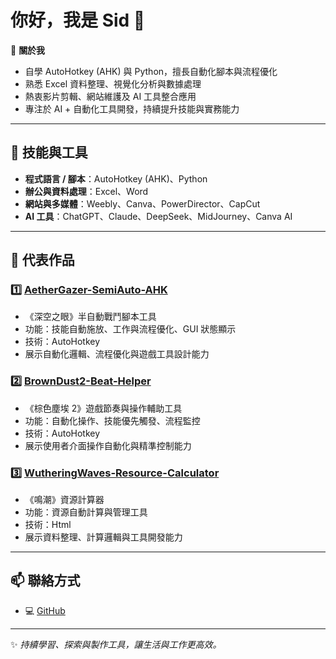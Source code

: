 # 你好，我是 Sid 👋

 🎯 **關於我**
-  自學 AutoHotkey (AHK) 與 Python，擅長自動化腳本與流程優化  
-  熟悉 Excel 資料整理、視覺化分析與數據處理  
-  熱衷影片剪輯、網站維護及 AI 工具整合應用  
-  專注於 AI + 自動化工具開發，持續提升技能與實務能力  

---

## 🔧 技能與工具
- **程式語言 / 腳本**：AutoHotkey (AHK)、Python  
- **辦公與資料處理**：Excel、Word  
- **網站與多媒體**：Weebly、Canva、PowerDirector、CapCut  
- **AI 工具**：ChatGPT、Claude、DeepSeek、MidJourney、Canva AI  

---

## 📂 代表作品
### 1️⃣ [AetherGazer-SemiAuto-AHK](https://github.com/Sid-1996/AetherGazer-SemiAuto-AHK)  
- 《深空之眼》半自動戰鬥腳本工具  
- 功能：技能自動施放、工作與流程優化、GUI 狀態顯示  
- 技術：AutoHotkey  
- 展示自動化邏輯、流程優化與遊戲工具設計能力  

### 2️⃣ [BrownDust2-Beat-Helper](https://github.com/Sid-1996/BrownDust2-Beat-Helper)  
- 《棕色塵埃 2》遊戲節奏與操作輔助工具  
- 功能：自動化操作、技能優先觸發、流程監控  
- 技術：AutoHotkey  
- 展示使用者介面操作自動化與精準控制能力  

### 3️⃣ [WutheringWaves-Resource-Calculator](https://github.com/Sid-1996/WutheringWaves-Resource-Calculator)  
- 《鳴潮》資源計算器  
- 功能：資源自動計算與管理工具  
- 技術：Html
- 展示資料整理、計算邏輯與工具開發能力  

---

## 📫 聯絡方式
- 💻 [GitHub](https://github.com/Sid-1996)  

---

✨ *持續學習、探索與製作工具，讓生活與工作更高效。*
